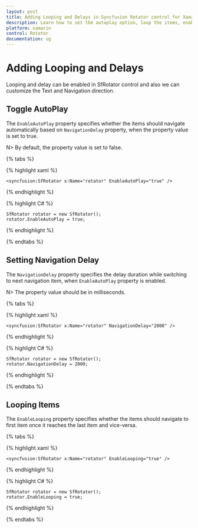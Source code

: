 ```yaml
---
layout: post
title: Adding Looping and Delays in Syncfusion Rotator control for Xamarin.Forms 
description: Learn how to set the autoplay option, loop the items, enable Text Area  and choose the navigation direction in Rotator control for Xamarin.Forms
platform: xamarin 
control: Rotator
documentation: ug
---
```


# Adding Looping and Delays

Looping and delay can be enabled in SfRotator control and also we can customize the Text and Navigation direction.

## Toggle AutoPlay

The `EnableAutoPlay` property specifies whether the items should navigate automatically based on `NavigationDelay` property, when the property value is set to true.

N> By default, the property value is set to false.

{% tabs %}

{% highlight xaml %}

	<syncfusion:SfRotator x:Name="rotator" EnableAutoPlay="true" />
	
{% endhighlight %}

{% highlight C# %}
    
	SfRotator rotator = new SfRotator();
	rotator.EnableAutoPlay = true;

{% endhighlight %}

{% endtabs %}

## Setting Navigation Delay

The `NavigationDelay` property specifies the delay duration while switching to next navigation item, when `EnableAutoPlay` property is enabled.

N> The property value should be in milliseconds.

{% tabs %}

{% highlight xaml %}

	<syncfusion:SfRotator x:Name="rotator" NavigationDelay="2000" />
	
{% endhighlight %}

{% highlight C# %}

    SfRotator rotator = new SfRotator();
	rotator.NavigationDelay = 2000;

{% endhighlight %}

{% endtabs %}

## Looping Items

The `EnableLooping` property specifies whether the items should navigate to first item once it reaches the last item and vice-versa.

{% tabs %}

{% highlight xaml %}

	<syncfusion:SfRotator x:Name="rotator" EnableLooping="true" />
	
{% endhighlight %}

{% highlight C# %}

    SfRotator rotator = new SfRotator();
	rotator.EnableLooping = true;

{% endhighlight %}

{% endtabs %}



